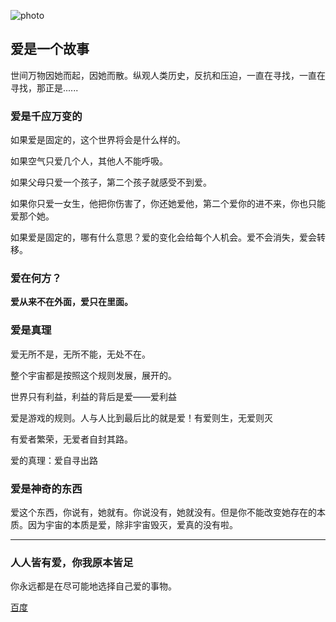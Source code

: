 ![photo](https://gimg2.baidu.com/image_search/src=http%3A%2F%2Fpic1.win4000.com%2Fwallpaper%2F7%2F579ef51984b03.jpg%3Fdown&refer=http%3A%2F%2Fpic1.win4000.com&app=2002&size=f9999,10000&q=a80&n=0&g=0n&fmt=jpeg?sec=1644743858&t=de8172a32c6e499f02924f76d103ea0d)

## 爱是一个故事

世间万物因她而起，因她而散。纵观人类历史，反抗和压迫，一直在寻找，一直在寻找，那正是......

### 爱是千应万变的

如果爱是固定的，这个世界将会是什么样的。

如果空气只爱几个人，其他人不能呼吸。

如果父母只爱一个孩子，第二个孩子就感受不到爱。

如果你只爱一女生，他把你伤害了，你还她爱他，第二个爱你的进不来，你也只能爱那个她。

如果爱是固定的，哪有什么意思？爱的变化会给每个人机会。爱不会消失，爱会转移。

### 爱在何方？

**爱从来不在外面，爱只在里面。**

### 爱是真理

爱无所不是，无所不能，无处不在。

整个宇宙都是按照这个规则发展，展开的。

世界只有利益，利益的背后是爱——爱利益

爱是游戏的规则。人与人比到最后比的就是爱！有爱则生，无爱则灭

有爱者繁荣，无爱者自封其路。

爱的真理：爱自寻出路

### 爱是神奇的东西

爱这个东西，你说有，她就有。你说没有，她就没有。但是你不能改变她存在的本质。因为宇宙的本质是爱，除非宇宙毁灭，爱真的没有啦。

---

### 人人皆有爱，你我原本皆足

你永远都是在尽可能地选择自己爱的事物。

[百度](https://www.baidu.com)



















